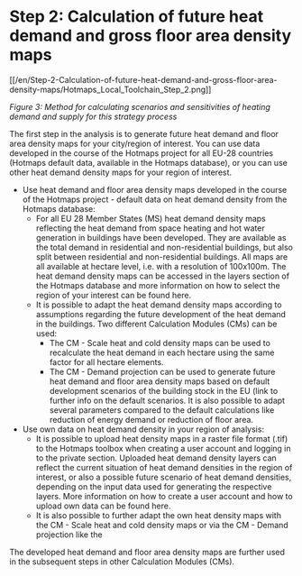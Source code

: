 <h1>Step 2: Calculation of future heat demand and gross floor area density maps</h1>

[[/en/Step-2-Calculation-of-future-heat-demand-and-gross-floor-area-density-maps/Hotmaps_Local_Toolchain_Step_2.png]]

*Figure 3: Method for calculating scenarios and sensitivities of heating demand and supply for this strategy process*

The first step in the analysis is to generate future heat demand and floor area density maps for your city/region of interest. You can use data developed in the course of the Hotmaps project for all EU-28 countries (Hotmaps default data, available in the Hotmaps database), or you can use other heat demand density maps for your region of interest.

* Use heat demand and floor area density maps developed in the course of the Hotmaps project - default data on heat demand density from the Hotmaps database:
  * For all EU 28 Member States (MS) heat demand density maps reflecting the heat demand from space heating and hot water generation in buildings have been developed. They are available as the total demand in residential and non-residential buildings, but also split between residential and non-residential buildings. All maps are all available at hectare level, i.e. with a resolution of 100x100m. The heat demand density maps can be accessed in the layers section of the Hotmaps database and more information on how to select the region of your interest can be found here.
  * It is possible to adapt the heat demand density maps according to assumptions regarding the future development of the heat demand in the buildings. Two different Calculation Modules (CMs) can be used:
    * The CM - Scale heat and cold density maps can be used to recalculate the heat demand in each hectare using the same factor for all hectare elements.
    * The CM - Demand projection can be used to generate future heat demand and floor area density maps based on default development scenarios of the building stock in the EU (link to further info on the default scenarios. It is also possible to adapt several parameters compared to the default calculations like reduction of energy demand or reduction of floor area.
* Use own data on heat demand density in your region of analysis:
  * It is possible to upload heat density maps in a raster file format (.tif) to the Hotmaps toolbox when creating a user account and logging in to the private section. Uploaded heat demand density layers can reflect the current situation of heat demand densities in the region of interest, or also a possible future scenario of heat demand densities, depending on the input data used for generating the respective layers. More information on how to create a user account and how to upload own data can be found here.
  * It is also possible to further adapt the own heat density maps with the CM - Scale heat and cold density maps or via the CM - Demand projection like the 

The developed heat demand and floor area density maps are further used in the subsequent steps in other Calculation Modules (CMs).
